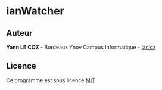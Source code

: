 # ianWatcher

## Auteur

**Yann LE COZ** - Bordeaux Ynov Campus Informatique - [ianlcz](https://github.com/ianlcz)

## Licence

Ce programme est  sous licence [MIT](./LICENSE)